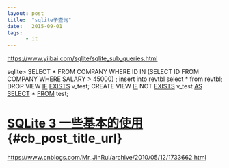 ```yaml
---
layout: post
title:  "sqlite子查询"
date:   2015-09-01
tags:
      - it
---
```



https://www.yiibai.com/sqlite/sqlite_sub_queries.html

sqlite> SELECT \* FROM COMPANY WHERE ID IN (SELECT ID FROM COMPANY WHERE
SALARY \> 45000) ; insert into revtbl select \* from revtbl;
DROP VIEW
[IF](https://www.baidu.com/s?wd=IF&tn=44039180_cpr&fenlei=mv6quAkxTZn0IZRqIHckPjm4nH00T1YLPAf4mHb4m1wbuWT1uyNB0ZwV5Hcvrjm3rH6sPfKWUMw85HfYnjn4nH6sgvPsT6K1TL0qnfK1TL0z5HD0IgF_5y9YIZ0lQzqlpA-bmyt8mh7GuZR8mvqVQL7dugPYpyq8Q1nLn1DYrjmdPf)
[EXISTS](https://www.baidu.com/s?wd=EXISTS&tn=44039180_cpr&fenlei=mv6quAkxTZn0IZRqIHckPjm4nH00T1YLPAf4mHb4m1wbuWT1uyNB0ZwV5Hcvrjm3rH6sPfKWUMw85HfYnjn4nH6sgvPsT6K1TL0qnfK1TL0z5HD0IgF_5y9YIZ0lQzqlpA-bmyt8mh7GuZR8mvqVQL7dugPYpyq8Q1nLn1DYrjmdPf)
v_test;
CREATE VIEW
[IF](https://www.baidu.com/s?wd=IF&tn=44039180_cpr&fenlei=mv6quAkxTZn0IZRqIHckPjm4nH00T1YLPAf4mHb4m1wbuWT1uyNB0ZwV5Hcvrjm3rH6sPfKWUMw85HfYnjn4nH6sgvPsT6K1TL0qnfK1TL0z5HD0IgF_5y9YIZ0lQzqlpA-bmyt8mh7GuZR8mvqVQL7dugPYpyq8Q1nLn1DYrjmdPf)
NOT
[EXISTS](https://www.baidu.com/s?wd=EXISTS&tn=44039180_cpr&fenlei=mv6quAkxTZn0IZRqIHckPjm4nH00T1YLPAf4mHb4m1wbuWT1uyNB0ZwV5Hcvrjm3rH6sPfKWUMw85HfYnjn4nH6sgvPsT6K1TL0qnfK1TL0z5HD0IgF_5y9YIZ0lQzqlpA-bmyt8mh7GuZR8mvqVQL7dugPYpyq8Q1nLn1DYrjmdPf)
v_test
[AS](https://www.baidu.com/s?wd=AS&tn=44039180_cpr&fenlei=mv6quAkxTZn0IZRqIHckPjm4nH00T1YLPAf4mHb4m1wbuWT1uyNB0ZwV5Hcvrjm3rH6sPfKWUMw85HfYnjn4nH6sgvPsT6K1TL0qnfK1TL0z5HD0IgF_5y9YIZ0lQzqlpA-bmyt8mh7GuZR8mvqVQL7dugPYpyq8Q1nLn1DYrjmdPf)
[SELECT](https://www.baidu.com/s?wd=SELECT&tn=44039180_cpr&fenlei=mv6quAkxTZn0IZRqIHckPjm4nH00T1YLPAf4mHb4m1wbuWT1uyNB0ZwV5Hcvrjm3rH6sPfKWUMw85HfYnjn4nH6sgvPsT6K1TL0qnfK1TL0z5HD0IgF_5y9YIZ0lQzqlpA-bmyt8mh7GuZR8mvqVQL7dugPYpyq8Q1nLn1DYrjmdPf)
\*
[FROM](https://www.baidu.com/s?wd=FROM&tn=44039180_cpr&fenlei=mv6quAkxTZn0IZRqIHckPjm4nH00T1YLPAf4mHb4m1wbuWT1uyNB0ZwV5Hcvrjm3rH6sPfKWUMw85HfYnjn4nH6sgvPsT6K1TL0qnfK1TL0z5HD0IgF_5y9YIZ0lQzqlpA-bmyt8mh7GuZR8mvqVQL7dugPYpyq8Q1nLn1DYrjmdPf)
test;


# [SQLite 3 一些基本的使用](https://www.cnblogs.com/Mr_JinRui/archive/2010/05/12/1733662.html){#cb_post_title_url}

https://www.cnblogs.com/Mr_JinRui/archive/2010/05/12/1733662.html








